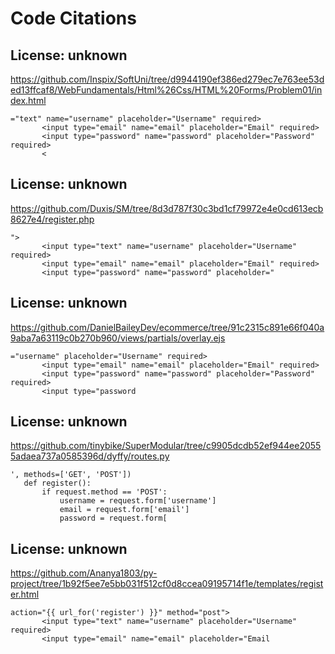 # Code Citations

## License: unknown
https://github.com/Inspix/SoftUni/tree/d9944190ef386ed279ec7e763ee53ded13ffcaf8/WebFundamentals/Html%26Css/HTML%20Forms/Problem01/index.html

```
="text" name="username" placeholder="Username" required>
       <input type="email" name="email" placeholder="Email" required>
       <input type="password" name="password" placeholder="Password" required>
       <
```


## License: unknown
https://github.com/Duxis/SM/tree/8d3d787f30c3bd1cf79972e4e0cd613ecb8627e4/register.php

```
">
       <input type="text" name="username" placeholder="Username" required>
       <input type="email" name="email" placeholder="Email" required>
       <input type="password" name="password" placeholder="
```


## License: unknown
https://github.com/DanielBaileyDev/ecommerce/tree/91c2315c891e66f040a9aba7a63119c0b270b960/views/partials/overlay.ejs

```
="username" placeholder="Username" required>
       <input type="email" name="email" placeholder="Email" required>
       <input type="password" name="password" placeholder="Password" required>
       <input type="password
```


## License: unknown
https://github.com/tinybike/SuperModular/tree/c9905dcdb52ef944ee20555adaea737a0585396d/dyffy/routes.py

```
', methods=['GET', 'POST'])
   def register():
       if request.method == 'POST':
           username = request.form['username']
           email = request.form['email']
           password = request.form[
```


## License: unknown
https://github.com/Ananya1803/py-project/tree/1b92f5ee7e5bb031f512cf0d8ccea09195714f1e/templates/register.html

```
action="{{ url_for('register') }}" method="post">
       <input type="text" name="username" placeholder="Username" required>
       <input type="email" name="email" placeholder="Email
```

